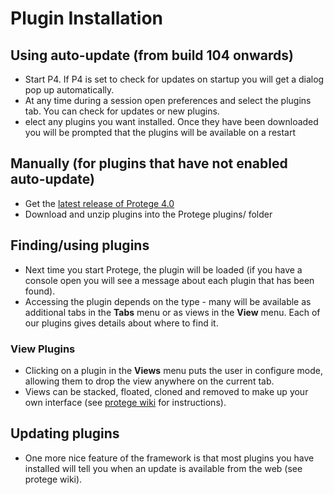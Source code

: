 # Plugin Installation #

## Using <a>auto-update</a> (from build 104 onwards) ##
  * Start P4. If P4 is set to check for updates on startup you will get a dialog pop up automatically.
  * At any time during a session open preferences and select the plugins tab. You can check for updates or new plugins.
  * elect any plugins you want installed. Once they have been downloaded you will be prompted that the plugins will be available on a restart

## Manually (for plugins that have not enabled auto-update) ##
  * Get the <a href='http://protege.stanford.edu/download/registered.html#p4'>latest release of Protege 4.0</a>
  * Download and unzip plugins into the Protege plugins/ folder

## Finding/using plugins ##
  * Next time you start Protege, the plugin will be loaded (if you have a console open you will see a message about each plugin that has been found).
  * Accessing the plugin depends on the type - many will be available as additional tabs in the **Tabs** menu or as views in the **View** menu. Each of our plugins gives details about where to find it.

### View Plugins ###
  * Clicking on a plugin in the **Views** menu puts the user in configure mode, allowing them to drop the view anywhere on the current tab.
  * Views can be stacked, floated, cloned and removed to make up your own interface (see <a href='http://protegewiki.stanford.edu/index.php/Protege4GettingStarted#Reconfigure_the_User_Interface'>protege wiki</a> for instructions).

## Updating plugins ##
  * One more nice feature of the framework is that most plugins you have installed will tell you when an update is available from the web
(see <a>protege wiki</a>).